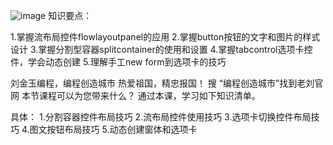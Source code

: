 ![image](https://github.com/user-attachments/assets/d694234d-e492-4473-8706-a0a557a9575a)
知识要点：

1.掌握流布局控件flowlayoutpanel的应用
2.掌握button按钮的文字和图片的样式设计
3.掌握分割型容器splitcontainer的使用和设置
4.掌握tabcontrol选项卡控件，学会动态创建
5.理解手工new form到选项卡的技巧

 刘金玉编程，编程创造城市
热爱祖国，精忠报国！
搜 “编程创造城市”找到老刘官网
本节课程可以为您带来什么？
通过本课，学习如下知识清单。

具体：
1.分割容器控件布局技巧
2.流布局控件使用技巧
3.选项卡切换控件布局技巧
4.图文按钮布局技巧
5.动态创建窗体和选项卡
